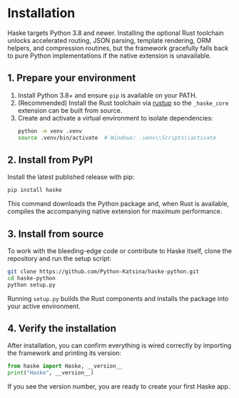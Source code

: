 # Installation

Haske targets Python 3.8 and newer. Installing the optional Rust toolchain unlocks accelerated routing, JSON parsing, template rendering, ORM helpers, and compression routines, but the framework gracefully falls back to pure Python implementations if the native extension is unavailable.

## 1. Prepare your environment

1. Install Python 3.8+ and ensure `pip` is available on your PATH.
2. (Recommended) Install the Rust toolchain via [rustup](https://rustup.rs) so the `_haske_core` extension can be built from source.
3. Create and activate a virtual environment to isolate dependencies:
   ```bash
   python -m venv .venv
   source .venv/bin/activate  # Windows: .venv\\Scripts\\activate
   ```

## 2. Install from PyPI

Install the latest published release with pip:

```bash
pip install haske
```

This command downloads the Python package and, when Rust is available, compiles the accompanying native extension for maximum performance.

## 3. Install from source

To work with the bleeding-edge code or contribute to Haske itself, clone the repository and run the setup script:

```bash
git clone https://github.com/Python-Katsina/haske-python.git
cd haske-python
python setup.py
```

Running `setup.py` builds the Rust components and installs the package into your active environment.

## 4. Verify the installation

After installation, you can confirm everything is wired correctly by importing the framework and printing its version:

```python
from haske import Haske, __version__
print("Haske", __version__)
```

If you see the version number, you are ready to create your first Haske app.

